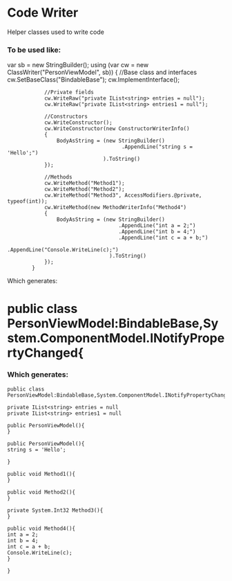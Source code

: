 # Code Writer
Helper classes used to write code

### To be used like:

 var sb = new StringBuilder();
            using (var cw = new ClassWriter("PersonViewModel", sb))
            {
                //Base class and interfaces
                cw.SetBaseClass("BindableBase");
                cw.ImplementInterface<INotifyPropertyChanged>();

                //Private fields
                cw.WriteRaw("private IList<string> entries = null");
                cw.WriteRaw("private IList<string> entries1 = null");

                //Constructors
                cw.WriteConstructor();
                cw.WriteConstructor(new ConstructorWriterInfo()
                {
                    BodyAsString = (new StringBuilder()
                                         .AppendLine("string s = 'Hello';")
                                   ).ToString()
                });

                //Methods
                cw.WriteMethod("Method1");
                cw.WriteMethod("Method2");
                cw.WriteMethod("Method3", AccessModifiers.@private, typeof(int));
                cw.WriteMethod(new MethodWriterInfo("Method4")
                {
                    BodyAsString = (new StringBuilder()
                                        .AppendLine("int a = 2;")
                                        .AppendLine("int b = 4;")
                                        .AppendLine("int c = a + b;")
                                        .AppendLine("Console.WriteLine(c);")
                                     ).ToString()
                });
            }
            
Which generates:         
 
public class PersonViewModel:BindableBase,System.ComponentModel.INotifyPropertyChanged{
=======
### Which generates:         
```
public class PersonViewModel:BindableBase,System.ComponentModel.INotifyPropertyChanged{

private IList<string> entries = null
private IList<string> entries1 = null

public PersonViewModel(){
}

public PersonViewModel(){
string s = 'Hello';

}

public void Method1(){
}

public void Method2(){
}

private System.Int32 Method3(){
}

public void Method4(){
int a = 2;
int b = 4;
int c = a + b;
Console.WriteLine(c);
}

}

```
